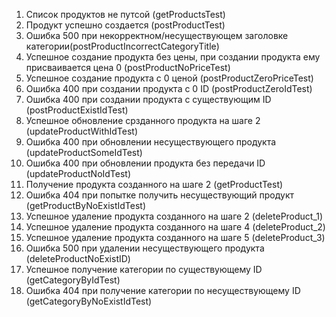 1. Список продуктов не путсой (getProductsTest)
2. Продукт успешно создается (postProductTest)   
3. Ошибка 500 при некорректном/несуществующем заголовке категории(postProductIncorrectCategoryTitle)
4. Успешное создание продукта без цены, при создании продукта ему присваивается цена 0 (postProductNoPriceTest)
5. Успешное создание продукта с 0 ценой (postProductZeroPriceTest)
6. Ошибка 400 при создании продукта с 0 ID (postProductZeroIdTest)
7. Ошибка 400 при создании продукта с существующим ID (postProductExistIdTest)
8. Успешное обновление срзданного продукта на шаге 2 (updateProductWithIdTest)
9. Ошибка 400 при обновлении несуществующего продукта (updateProductSomeIdTest)
10. Ошибка 400 при обновлении продукта без передачи ID (updateProductNoIdTest)
11. Получение продукта созданного на шаге 2 (getProductTest)
12. Ошибка 404 при попытке получить несуществующий продукт (getProductByNoExistIdTest)
13. Успешное удаление продукта созданного на шаге 2 (deleteProduct_1)
14. Успешное удаление продукта созданного на шаге 4 (deleteProduct_2)
15. Успешное удаление продукта созданного на шаге 5 (deleteProduct_3)
16. Ошибка 500 при удалении несуществующего продукта (deleteProductNoExistID)
17. Успешное получение категории по существующему ID (getCategoryByIdTest)
18. Ошибка 404 при получение категории по несуществующему ID (getCategoryByNoExistIdTest)